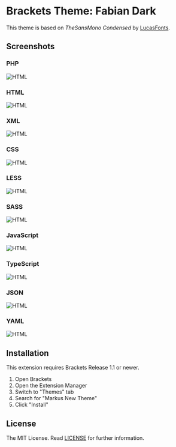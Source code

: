 Brackets Theme: Fabian Dark
===

This theme is based on _TheSansMono_ _Condensed_ by [LucasFonts](http://www.lucasfonts.com/fonts/thesansmono/thesansmono-condensed/overview/).

Screenshots
---

### PHP
![HTML](screenshots/php.png)

### HTML
![HTML](screenshots/html.png)

### XML
![HTML](screenshots/xml.png)

### CSS
![HTML](screenshots/css.png)

### LESS
![HTML](screenshots/less.png)

### SASS
![HTML](screenshots/sass.png)

### JavaScript
![HTML](screenshots/js.png)

### TypeScript
![HTML](screenshots/ts.png)

### JSON
![HTML](screenshots/json.png)

### YAML
![HTML](screenshots/yaml.png)

Installation
---

This extension requires Brackets Release 1.1 or newer.

1. Open Brackets
2. Open the Extension Manager
3. Switch to "Themes" tab
4. Search for "Markus New Theme"
5. Click "Install"

License
---

The MIT License. Read [LICENSE](LICENSE) for further information.